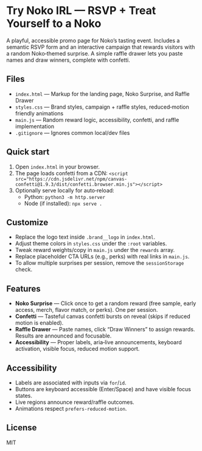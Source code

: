 # Try Noko IRL — RSVP + Treat Yourself to a Noko

A playful, accessible promo page for Noko’s tasting event. Includes a semantic RSVP form and an interactive campaign that rewards visitors with a random Noko‑themed surprise. A simple raffle drawer lets you paste names and draw winners, complete with confetti.

## Files

- `index.html` — Markup for the landing page, Noko Surprise, and Raffle Drawer
- `styles.css` — Brand styles, campaign + raffle styles, reduced‑motion friendly animations
- `main.js` — Random reward logic, accessibility, confetti, and raffle implementation
- `.gitignore` — Ignores common local/dev files

## Quick start

1. Open `index.html` in your browser.
2. The page loads confetti from a CDN:
   `<script src="https://cdn.jsdelivr.net/npm/canvas-confetti@1.9.3/dist/confetti.browser.min.js"></script>`
3. Optionally serve locally for auto‑reload:
   - Python: `python3 -m http.server`
   - Node (if installed): `npx serve .`

## Customize

- Replace the logo text inside `.brand__logo` in `index.html`.
- Adjust theme colors in `styles.css` under the `:root` variables.
- Tweak reward weights/copy in `main.js` under the `rewards` array.
- Replace placeholder CTA URLs (e.g., perks) with real links in `main.js`.
- To allow multiple surprises per session, remove the `sessionStorage` check.

## Features

- **Noko Surprise** — Click once to get a random reward (free sample, early access, merch, flavor match, or perks). One per session.
- **Confetti** — Tasteful canvas confetti bursts on reveal (skips if reduced motion is enabled).
- **Raffle Drawer** — Paste names, click “Draw Winners” to assign rewards. Results are announced and focusable.
- **Accessibility** — Proper labels, aria‑live announcements, keyboard activation, visible focus, reduced motion support.

## Accessibility

- Labels are associated with inputs via `for`/`id`.
- Buttons are keyboard accessible (Enter/Space) and have visible focus states.
- Live regions announce reward/raffle outcomes.
- Animations respect `prefers-reduced-motion`.

## License

MIT
